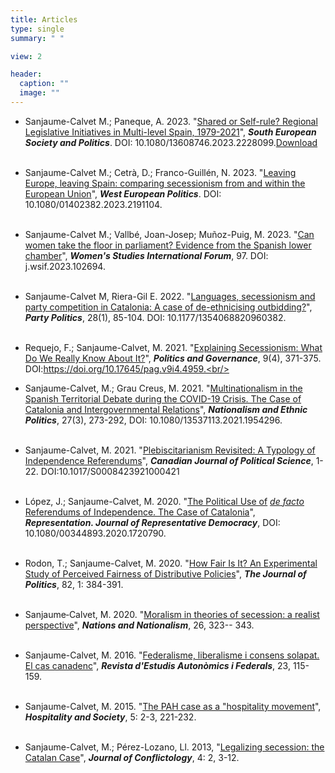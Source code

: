 ```yaml
---
title: Articles
type: single
summary: " "

view: 2

header:
  caption: ""
  image: ""
---
```

* Sanjaume-Calvet M.; Paneque, A. 2023. "[Shared or Self-rule? Regional Legislative Initiatives in Multi-level Spain, 1979-2021](https://www.tandfonline.com/doi/full/10.1080/13608746.2023.2228099)", ***South European Society and Politics***. DOI: 10.1080/13608746.2023.2228099.[Download](/Shared_2023.pdf)<br/><br/> 

* Sanjaume-Calvet M.; Cetrà, D.; Franco-Guillén, N. 2023. "[Leaving Europe, leaving Spain: comparing secessionism from and within the European Union](https://www.tandfonline.com/doi/full/10.1080/01402382.2023.2191104)", ***West European Politics***. DOI: 10.1080/01402382.2023.2191104.<br/><br/>

* Sanjaume-Calvet M.; Vallbé, Joan-Josep; Muñoz-Puig, M. 2023. "[Can women take the floor in parliament? Evidence from the Spanish lower chamber](https://www.sciencedirect.com/science/article/pii/S0277539523000213)", ***Women's Studies International Forum***, 97. DOI: j.wsif.2023.102694.<br/><br/>

* Sanjaume-Calvet M, Riera-Gil E. 2022. "[Languages, secessionism and party competition in Catalonia: A case of de-ethnicising outbidding?](https://www.google.com/url?q=https%3A%2F%2Fjournals.sagepub.com%2Fdoi%2Ffull%2F10.1177%2F1354068820960382&sa=D&sntz=1&usg=AFQjCNFYi0bMWsiP3WBkwILTanktPMEVpA)", ***Party Politics***, 28(1), 85-104.   DOI: 10.1177/1354068820960382.<br/><br/>

* Requejo, F.; Sanjaume-Calvet, M. 2021. "[Explaining Secessionism: What Do We Really Know About It?](https://www.cogitatiopress.com/politicsandgovernance/article/view/4959)", ***Politics and Governance***, 9(4), 371-375. DOI:https://doi.org/10.17645/pag.v9i4.4959.<br/><br/>

* Sanjaume-Calvet, M.; Grau Creus, M. 2021. "[Multinationalism in the Spanish Territorial Debate during the COVID-19 Crisis. The Case of Catalonia and Intergovernmental Relations](https://www.tandfonline.com/doi/full/10.1080/13537113.2021.1954296)", ***Nationalism and Ethnic Politics***, 27(3), 273-292, DOI: 10.1080/13537113.2021.1954296.<br/><br/>

* Sanjaume-Calvet, M. 2021. "[Plebiscitarianism Revisited: A Typology of Independence Referendums](https://www.google.com/url?q=https%3A%2F%2Fwww.cambridge.org%2Fcore%2Fjournals%2Fcanadian-journal-of-political-science-revue-canadienne-de-science-politique%2Farticle%2Fplebiscitarianism-revisited-a-typology-of-independence-referendums%2F685CF6CC6ADF1D6AF10D07C808960449&sa=D&sntz=1&usg=AFQjCNGrOs5iOmWDTpwflHznnXNpcFHYsg)", ***Canadian Journal of Political Science***, 1-22. DOI:10.1017/S0008423921000421<br/><br/>

* López, J.; Sanjaume-Calvet, M. 2020. "[The Political Use of](https://www.google.com/url?q=https%3A%2F%2Fwww.tandfonline.com%2Fdoi%2Ffull%2F10.1080%2F00344893.2020.1720790&sa=D&sntz=1&usg=AFQjCNGPgdpxwaRPJJk201JClLG1ZNAZjg) [*de facto*](https://www.google.com/url?q=https%3A%2F%2Fwww.tandfonline.com%2Fdoi%2Ffull%2F10.1080%2F00344893.2020.1720790&sa=D&sntz=1&usg=AFQjCNGPgdpxwaRPJJk201JClLG1ZNAZjg) [Referendums of Independence. The Case of Catalonia](https://www.google.com/url?q=https%3A%2F%2Fwww.tandfonline.com%2Fdoi%2Ffull%2F10.1080%2F00344893.2020.1720790&sa=D&sntz=1&usg=AFQjCNGPgdpxwaRPJJk201JClLG1ZNAZjg)", ***Representation. Journal of Representative Democracy***, DOI: 10.1080/00344893.2020.1720790. <br/><br/>

* Rodon, T.; Sanjaume-Calvet, M. 2020. "[How Fair Is It? An Experimental Study of Perceived Fairness of Distributive Policies](https://www.google.com/url?q=https%3A%2F%2Fdoi.org%2F10.1086%2F706053&sa=D&sntz=1&usg=AFQjCNGJ0qAihDAt6rd3_KbWsNMip29JEQ)", ***The Journal of Politics***, 82, 1: 384-391.<br/><br/>

* Sanjaume‐Calvet, M. 2020. "[Moralism in theories of secession: a realist perspective](https://www.google.com/url?q=https%3A%2F%2Fonlinelibrary.wiley.com%2Fdoi%2Fabs%2F10.1111%2Fnana.12544&sa=D&sntz=1&usg=AFQjCNGELHju8Nvxqk89SeUiQ_hAU39eXQ)", ***Nations and Nationalism***, 26, 323-- 343.<br/><br/>

* Sanjaume-Calvet, M. 2016. "[Federalisme, liberalisme i consens solapat. El cas canadenc](https://www.google.com/url?q=https%3A%2F%2Fwww.raco.cat%2Findex.php%2FREAF%2Farticle%2Fview%2F307800&sa=D&sntz=1&usg=AFQjCNFJCDSW2JgGXfGmSHJmeUG-aYQuWA)", ***Revista d'Estudis Autonòmics i Federals***, 23, 115-159.<br/><br/>

* Sanjaume-Calvet, M. 2015. "[The PAH case as a "hospitality movement](https://www.google.com/url?q=https%3A%2F%2Fwww.intellectbooks.co.uk%2Fjournals%2Fview-Article%2Cid%3D20693%2F&sa=D&sntz=1&usg=AFQjCNFJBQBj6L3WjzaHiCx0npidlUFwbQ)", ***Hospitality and Society***, 5: 2-3, 221-232.<br/><br/>

* Sanjaume-Calvet, M.; Pérez-Lozano, Ll. 2013, "[Legalizing secession: the Catalan Case](https://www.google.com/url?q=https%3A%2F%2Fwww.raco.cat%2Findex.php%2FConflictology%2Farticle%2FviewFile%2F305711%2F395592&sa=D&sntz=1&usg=AFQjCNFmRXKrtGliH0Z-U9nrBluXRpHG7Q)", ***Journal of Conflictology***, 4: 2, 3-12.<br/><br/>
